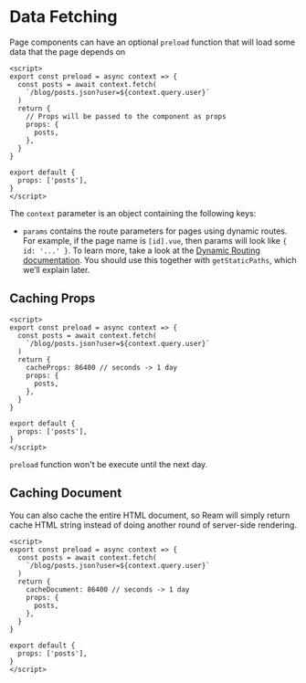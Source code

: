 # Data Fetching

Page components can have an optional `preload` function that will load some data that the page depends on

```vue
<script>
export const preload = async context => {
  const posts = await context.fetch(
    `/blog/posts.json?user=${context.query.user}`
  )
  return {
    // Props will be passed to the component as props
    props: {
      posts,
    },
  }
}

export default {
  props: ['posts'],
}
</script>
```

The `context` parameter is an object containing the following keys:

- `params` contains the route parameters for pages using dynamic routes. For example, if the page name is `[id].vue`, then params will look like `{ id: '...' }`. To learn more, take a look at the [Dynamic Routing documentation](/docs/routing#dynamic-routing). You should use this together with `getStaticPaths`, which we’ll explain later.

## Caching Props

```vue
<script>
export const preload = async context => {
  const posts = await context.fetch(
    `/blog/posts.json?user=${context.query.user}`
  )
  return {
    cacheProps: 86400 // seconds -> 1 day
    props: {
      posts,
    },
  }
}

export default {
  props: ['posts'],
}
</script>
```

`preload` function won't be execute until the next day.

## Caching Document

You can also cache the entire HTML document, so Ream will simply return cache HTML string instead of doing another round of server-side rendering.

```vue
<script>
export const preload = async context => {
  const posts = await context.fetch(
    `/blog/posts.json?user=${context.query.user}`
  )
  return {
    cacheDocument: 86400 // seconds -> 1 day
    props: {
      posts,
    },
  }
}

export default {
  props: ['posts'],
}
</script>
```
